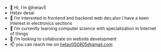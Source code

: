 - 👋 Hi, I’m @hetav5
- Hetav desai 
- 👀 I’m interested in frontend and backend web dev,also I have a keen interest in electronics sections 
- 🌱 I’m currently learning computer science with specialization in Internet of things
- 💞️ I’m looking to collaborate on website development
- 📫 you can reach me on hetav050805@gmail.com

<!---
hetav5/hetav5 is a ✨ special ✨ repository because its `README.md` (this file) appears on your GitHub profile.
You can click the Preview link to take a look at your changes.
--->
